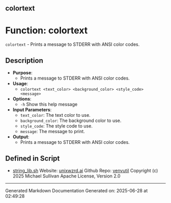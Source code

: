 ## colortext
# Function: colortext
`colortext` - Prints a message to STDERR with ANSI color codes.
## Description
- **Purpose**: 
  - Prints a message to STDERR with ANSI color codes.
- **Usage**: 
  - `colortext <text_color> <background_color> <style_code> <message>`
- **Options**: 
  - `-h`   Show this help message
- **Input Parameters**: 
  - `text_color`: The text color to use.
  - `background_color`: The background color to use.
  - `style_code`: The style code to use.
  - `message`: The message to print.
- **Output**: 
  - Prints a message to STDERR with ANSI color codes.

## Defined in Script

* [string_lib.sh](../string_lib_sh.md)
Website: [unixwzrd.ai](https://unixwzrd.ai)
Github Repo: [venvutil](https://github.com/unixwzrd/venvutil)
Copyright (c) 2025 Michael Sullivan
Apache License, Version 2.0

---

Generated Markdown Documentation
Generated on: 2025-06-28 at 02:49:28
